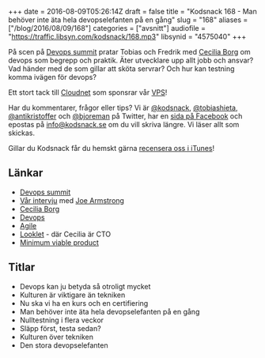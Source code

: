 +++
date = 2016-08-09T05:26:14Z
draft = false
title = "Kodsnack 168 - Man behöver inte äta hela devopselefanten på en gång"
slug = "168"
aliases = ["/blog/2016/08/09/168"]
categories = ["avsnitt"]
audiofile = "https://traffic.libsyn.com/kodsnack/168.mp3"
libsynid = "4575040"
+++

På scen på [Devops summit](http://techworld.event.idg.se/event/devops-summit-2016/) pratar Tobias och Fredrik med [Cecilia Borg](https://twitter.com/CeciliaBorg) om devops som begrepp och praktik. Äter utvecklare upp allt jobb och ansvar? Vad händer med de som gillar att sköta servrar? Och hur kan testning komma ivägen för devops?

Ett stort tack till [Cloudnet](http://www.cloudnet.se) som sponsrar vår [VPS](http://en.wikipedia.org/wiki/Virtual_private_server)!

Har du kommentarer, frågor eller tips? Vi är [@kodsnack](https://www.twitter.com/kodsnack), [@tobiashieta](https://www.twitter.com/tobiashieta), [@antikristoffer](https://www.twitter.com/antikristoffer) och [@bjoreman](https://www.twitter.com/bjoreman) på Twitter, har en [sida på Facebook](https://www.facebook.com/kodsnack) och epostas på [info@kodsnack.se](mailto:info@kodsnack.se) om du vill skriva längre. Vi läser allt som skickas.

Gillar du Kodsnack får du hemskt gärna [recensera oss i iTunes](http://itunes.apple.com/se/podcast/kodsnack/id561631498?l=en)!

## Länkar ##
* [Devops summit](http://techworld.event.idg.se/event/devops-summit-2016/)
* [Vår intervju](https://kodsnack.se/156/) med [Joe Armstrong](https://joearms.github.io/index.html)
* [Cecilia Borg](https://twitter.com/CeciliaBorg)
* [Devops](https://en.wikipedia.org/wiki/DevOps)
* [Agile](https://en.wikipedia.org/wiki/Agile_software_development)
* [Looklet](http://looklet.com/) - där Cecilia är CTO
* [Minimum viable product](https://en.wikipedia.org/wiki/Minimum_viable_product)

## Titlar ##
* Devops kan ju betyda så otroligt mycket
* Kulturen är viktigare än tekniken
* Nu ska vi ha en kurs och en certifiering
* Man behöver inte äta hela devopselefanten på en gång
* Nulltestning i flera veckor
* Släpp först, testa sedan?
* Kulturen över tekniken
* Den stora devopselefanten